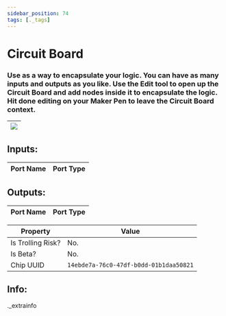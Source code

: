 ```yaml
---
sidebar_position: 74
tags: [._tags]
---
```


# Circuit Board


### Use as a way to encapsulate your logic. You can have as many inputs and outputs as you like. Use the Edit tool to open up the Circuit Board and add nodes inside it to encapsulate the logic. Hit done editing on your Maker Pen to leave the Circuit Board context.

| ![](https://images-ext-2.discordapp.net/external/MPmIaQzlEPmgGWlgi-WxBBXt0Bjv_zWPkg1y1f_sy3s/https/www.recroomcircuits.com/image/circuit/absolute-value?width=206&height=108) |
|-----|

## Inputs:
| Port Name | Port Type |
|-----------|-----------|

## Outputs:
| Port Name | Port Type |
|-----------|-----------| 

| Property  | Value |
|-------------------|-----------|
| Is Trolling Risk? | No. |
| Is Beta? | No. |
| Chip UUID | `14ebde7a-76c0-47df-b0dd-01b1daa50821` |

## Info:
._extrainfo